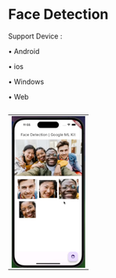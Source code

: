 # Face Detection

 <p>Support Device :</p>
<p> • Android</p>
<p> • ios</p>
<p> • Windows</p>
<p> • Web</p>
<table align="left">
<td>
  <img src="face_detection.png" alt="shot" width="150" align="right"/>
  
  </td>
